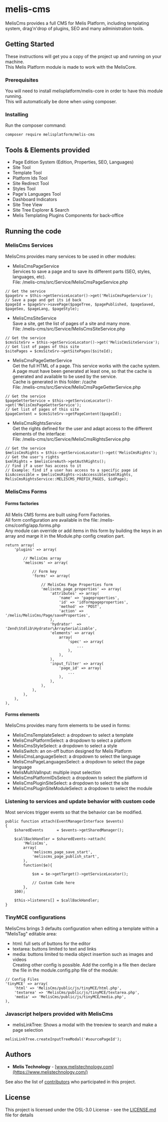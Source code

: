 # melis-cms

MelisCms provides a full CMS for Melis Platform, including templating system, drag'n'drop of plugins, SEO and many administration tools.

## Getting Started

These instructions will get you a copy of the project up and running on your machine.  
This Melis Platform module is made to work with the MelisCore.

### Prerequisites

You will need to install melisplatform/melis-core in order to have this module running.  
This will automatically be done when using composer.

### Installing

Run the composer command:
```
composer require melisplatform/melis-cms
```

## Tools & Elements provided

* Page Edition System (Edition, Properties, SEO, Languages)
* Site Tool
* Template Tool
* Platform Ids Tool
* Site Redirect Tool
* Styles Tool
* Page's Languages Tool
* Dashboard Indicators
* Site Tree View
* Site Tree Explorer & Search
* Melis Templating Plugins Components for back-office

## Running the code

### MelisCms Services  

MelisCms provides many services to be used in other modules:  

* MelisCmsPageService  
Services to save a page and to save its different parts (SEO, styles, languages, etc).  
File: /melis-cms/src/Service/MelisCmsPageService.php  
```
// Get the service
$pageSrv = $this->getServiceLocator()->get('MelisCmsPageService');  
// Save a page and get its id back
$pageId = $pageSrv->savePage($pageTree, $pagePublished, $pageSaved, $pageSeo, $pageLang, $pageStyle);  
```

* MelisCmsSiteService  
Save a site, get the list of pages of a site and many more.  
File: /melis-cms/src/Service/MelisCmsSiteService.php  
```
// Get the service
$cmsSiteSrv = $this->getServiceLocator()->get('MelisCmsSiteService');  
// Get list of pages of this site
$sitePages = $cmsSiteSrv->getSitePages($siteId);  
```

* MelisCmsPageGetterService  
Get the full HTML of a page. 
This service works with the cache system. A page must have been generated at least one, so that the cache is generated and available to be used by the service.  
Cache is generated in this folder: /cache  
File: /melis-cms/src/Service/MelisCmsPageGetterService.php  
```
// Get the service
$pageGetterService = $this->getServiceLocator()->get('MelisCmsPageGetterService');  
// Get list of pages of this site
$pageContent = $cmsSiteSrv->getPageContent($pageId);  
```

* MelisCmsRightsService  
Get the rights defined for the user and adapt access to the different elements of the interface:  
File: /melis-cms/src/Service/MelisCmsRightsService.php    
```
// Get the service  
$melisCmsRights = $this->getServiceLocator()->get('MelisCmsRights');  
// Get the user's rights  
$xmlRights = $melisCoreAuth->getAuthRights();  
// find if a user has access to it
// Example: find if a user has access to a specific page id
$isAccessible = $melisCmsRights->isAccessible($xmlRights, MelisCmsRightsService::MELISCMS_PREFIX_PAGES, $idPage);          
```  


### MelisCms Forms  

#### Forms factories
All Melis CMS forms are built using Form Factories.  
All form configuration are available in the file: /melis-cms/config/app.forms.php  
Any module can override or add items in this form by building the keys in an array and marge it in the Module.php config creation part.  
``` 
return array(
	'plugins' => array(
	
		// MelisCms array
		'meliscms' => array(
		
			// Form key
			'forms' => array(
			
				// MelisCms Page Properties form
				'meliscms_page_properties' => array(
					'attributes' => array(
						'name' => 'pageproperties',
						'id' => 'idformpageproperties',
						'method' => 'POST',
						'action' => '/melis/MelisCms/Page/saveProperties',
					),
					'hydrator'  => 'Zend\Stdlib\Hydrator\ArraySerializable',
					'elements' => array(  
						array(
							'spec' => array(
								...
							),
						),
					),
					'input_filter' => array(      
						'page_id' => array(
							...
						),   
					),
				),
			),
		),
	),
),
``` 

#### Forms elements
MelisCms provides many form elements to be used in forms:  
* MelisCmsTemplateSelect: a dropdown to select a template  
* MelisCmsPlatformSelect: a dropdown to select a platform  
* MelisCmsStyleSelect: a dropdown to select a style  
* MelisSwitch: an on-off button designed for Melis Platform  
* MelisCmsLanguageSelect: a dropdown to select the language 
* MelisCmsPageLanguagesSelect: a dropdown to select the page language 
* MelisMultiValInput: multiple input selection  
* MelisCmsPlatformIDsSelect: a dropdown to select the platform id   
* MelisCmsPluginSiteSelect: a dropdown to select the site   
* MelisCmsPluginSiteModuleSelect: a dropdown to select the module   


### Listening to services and update behavior with custom code  
Most services trigger events so that the behavior can be modified.  
```  
public function attach(EventManagerInterface $events)
{
    $sharedEvents      = $events->getSharedManager();
    
    $callBackHandler = $sharedEvents->attach(
    	'MelisCms',
    	array(
    		'meliscms_page_save_start',
    		'meliscms_page_publish_start',
    	),
    	function($e){

    		$sm = $e->getTarget()->getServiceLocator();
    		
    		// Custom Code here
    	},
    100);
    
    $this->listeners[] = $callBackHandler;
}
```  

### TinyMCE configurations  
MelisCms brings 3 defaults configuration when editing a template within a "MelisTag" editable area:  
* html: full sets of buttons for the editor  
* textarea: buttons limited to text and links  
* media: buttons limited to media object insertion such as images and videos  
Creating other config is possible. Add the config in a file then declare the file in the module.config.php file of the module:  
```  
// Config Files  
'tinyMCE' => array(  
	'html' => 'MelisCms/public/js/tinyMCE/html.php',  
	'textarea' => 'MelisCms/public/js/tinyMCE/textarea.php',  
	'media' => 'MelisCms/public/js/tinyMCE/media.php',  
),  
```  

### Javascript helpers provided with MelisCms    

* melisLinkTree: Shows a modal with the treeview to search and make a page selection
```  
melisLinkTree.createInputTreeModal('#sourcePageId');  
```  


## Authors

* **Melis Technology** - [www.melistechnology.com](https://www.melistechnology.com/)

See also the list of [contributors](https://github.com/melisplatform/melis-cms/contributors) who participated in this project.


## License

This project is licensed under the OSL-3.0 License - see the [LICENSE.md](LICENSE.md) file for details